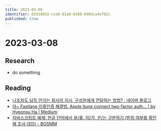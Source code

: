 ```yaml
---
title: 2023-03-08
identifier: 63d19033-cce0-81a0-6368-648dca4ef62c
published: true
---
```


# 2023-03-08

## Research

* do something

## Reading

* [나조차도 납득 안가는 회사의 지시, 구성원에게 전달하는 방법? : 네이버 블로그](https://blog.naver.com/PostView.naver?blogId=hs_group&logNo=223033465178&redirect=Dlog&widgetTypeCall=true&directAccess=false)
* [아~ Fastlane 이중인증 해결법. Apple itune connect two-factor auth… | by Hyeonsu Ha | Medium](https://h2s1880.medium.com/%EC%95%84-fastlane-%EC%9D%B4%EC%A4%91%EC%9D%B8%EC%A6%9D-%ED%95%B4%EA%B2%B0%EB%B2%95-3b0440f7f673)
* [자바스크립트 예제: 한글 단어에서 을/를, 이/가, 은/는 구분하기 (받침 여부를 확인해 조사 대입) - BGSMM](http://yoonbumtae.com/?p=3677)
